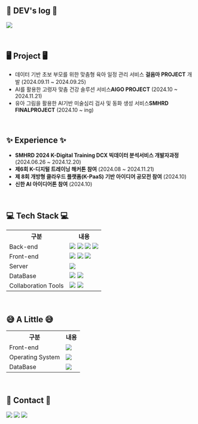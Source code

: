 

<br>

## 📝 DEV's log 📝
<a href="#"><img src="https://img.shields.io/badge/velog-20C997?style=for-the-badge&logo=velog&logoColor=white"/></a>

<br>

## 🖥 Project 🖥
- 데이터 기반 초보 부모를 위한 맞춤형 육아 일정 관리 서비스 <b>걸음마 PROJECT</b> 개발 (2024.09.11 ~ 2024.09.25)
- AI를 활용한 고령자 맞춤 건강 솔루션 서비스<b>AIGO PROJECT</b> (2024.10 ~ 2024.11.21)
- 유아 그림을 활용한 AI기반 미술심리 검사 및 동화 생성 서비스<b>SMHRD FINALPROJECT</b> (2024.10 ~ ing)

<br>

## ✨ Experience ✨ 
- <b>SMHRD 2024 K-Digital Training DCX 빅데이터 분석서비스 개발자과정</b> (2024.06.26 ~ 2024.12.20)
- <b>제6회 K-디지털 트레이닝 해커톤 참여</b> (2024.08 ~ 2024.11.21)
- <b>제 8회 개방형 클라우드 플랫폼(K-PaaS) 기반 아이디어 공모전 참여</b> (2024.10)
- <b>신한 AI 아이디어톤 참여</b> (2024.10)



<br>

## 💻 Tech Stack 💻

<table>
    <tr>
        <th>구분</th>
        <th>내용</th>
    </tr>
    <tr>
        <td>Back-end</td>
        <td>
            <img src="https://img.shields.io/badge/Java-007396?style=for-the-badge&logo=java&logoColor=white"/>
            <img src="https://img.shields.io/badge/Spring-6DB33F?style=for-the-badge&logo=Spring&logoColor=white"/>
            <img src="https://img.shields.io/badge/Spring Boot-6DB33F?style=for-the-badge&logo=Spring Boot&logoColor=white"/>
            <img src="https://img.shields.io/badge/Python-3776AB?style=for-the-badge&logo=Python&logoColor=white"/>
        </td>
    </tr>
    <tr>
        <td>Front-end</td>
        <td>
            <img src="https://img.shields.io/badge/HTML5-E34F26?style=for-the-badge&logo=HTML5&logoColor=white"/>
            <img src="https://img.shields.io/badge/CSS3-1572B6?style=for-the-badge&logo=CSS3&logoColor=white"/>
            <img src="https://img.shields.io/badge/JavaScript-F7DF1E?style=for-the-badge&logo=JavaScript&logoColor=white"/>
        </td>
    </tr>
    <tr>
        <td>Server</td>
        <td>
            <img src="https://img.shields.io/badge/Apache Tomcat-D22128?style=for-the-badge&logo=Apache Tomcat&logoColor=white"/>
        </td>
    </tr>
    <tr>
        <td>DataBase</td>
        <td>
            <img src="https://img.shields.io/badge/Oracle 11g-F80000?style=for-the-badge&logo=Oracle&logoColor=white"/>
            <img src="https://img.shields.io/badge/MySQL-4479A1?style=for-the-badge&logo=MySQL&logoColor=white"/>
        </td>
    </tr>
    <tr>
        <td>Collaboration Tools</td>
        <td>
            <img src="https://img.shields.io/badge/Git-F05032?style=for-the-badge&logo=Git&logoColor=white"/>
            <img src="https://img.shields.io/badge/GitHub-181717?style=for-the-badge&logo=GitHub&logoColor=white"/>
        </td>
    </tr>
</table>

<br>

## 😅 A Little 😅

<table>
    <tr>
        <th>구분</th>
        <th>내용</th>
    </tr>
    <tr>
        <td>Front-end</td>
        <td>
            <img src="https://img.shields.io/badge/React-61DAFB?style=for-the-badge&logo=React&logoColor=black">
        </td>
    </tr>
    <tr>
        <td>Operating System</td>
        <td>
            <img src="https://img.shields.io/badge/linux-FCC624?style=for-the-badge&logo=linux&logoColor=white"/>
        </td>
    </tr>
    <tr>
        <td>DataBase</td>
        <td>
            <img src="https://img.shields.io/badge/MariaDB-003545?style=for-the-badge&logo=MariaDB&logoColor=white"/>
        </td>
    </tr>
</table>

<br>

## 📱 Contact 📱
<a href="https://www.instagram.com/onetjq/"><img src="https://img.shields.io/badge/instagram-E4405F?style=for-the-badge&logo=instagram&logoColor=white"/></a>
<a href="mailto:fgh6605@gmail.com"><img src="https://img.shields.io/badge/gmail-EA4335?style=for-the-badge&logo=gmail&logoColor=white"/></a>
<a href="mailto:fgh6605@naver.com"><img src="https://img.shields.io/badge/naver-03C75A?style=for-the-badge&logo=naver&logoColor=white"/></a>

<br>
